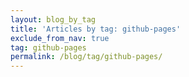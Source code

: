 ```yaml
---
layout: blog_by_tag
title: 'Articles by tag: github-pages'
exclude_from_nav: true
tag: github-pages
permalink: /blog/tag/github-pages/
---
```

